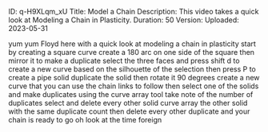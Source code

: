 ID: q-H9XLqm_xU
Title: Model a Chain
Description: This video takes a quick look at Modeling a Chain in Plasticity.
Duration: 50
Version: 
Uploaded: 2023-05-31

yum yum
Floyd here with a quick look at modeling
a chain in plasticity start by creating
a square curve create a 180 arc on one
side of the square then mirror it to
make a duplicate select the three faces
and press shift d to create a new curve
based on the silhouette of the selection
then press P to create a pipe solid
duplicate the solid then rotate it 90
degrees create a new curve that you can
use the chain links to follow
then select one of the solids and make
duplicates using the curve array tool
take note of the number of duplicates
select and delete every other solid
curve array the other solid with the
same duplicate count then delete every
other duplicate and your chain is ready
to go
oh
look at the time
foreign
